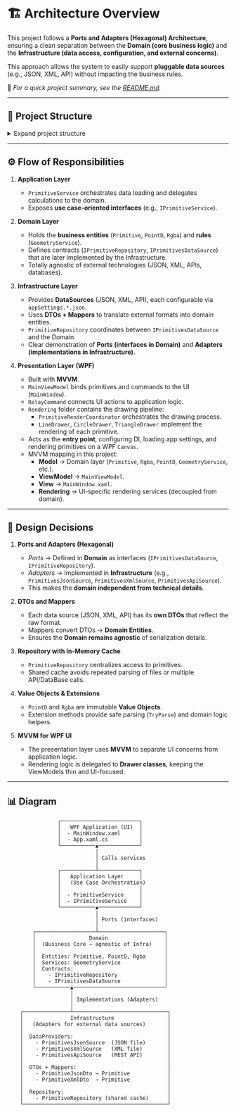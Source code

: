 # 🏗️ Architecture Overview

This project follows a **Ports and Adapters (Hexagonal) Architecture**, ensuring a clean separation between the **Domain (core business logic)** and the **Infrastructure (data access, configuration, and external concerns)**.  

This approach allows the system to easily support **pluggable data sources** (e.g., JSON, XML, API) without impacting the business rules.

📖 *For a quick project summary, see the [README.md](./README.md).*

---

## 📁 Project Structure

<details>
<summary>Expand project structure</summary>

```text
Wscad.VectorGraphicViewer.Application
└─ Orchestration
   ├─ Interfaces
   │  └─ IPrimitiveService.cs
   └─ PrimitiveService.cs

Wscad.VectorGraphicViewer.Domain
├─ Contracts
│  ├─ Repositories
│  │  └─ IPrimitiveRepository.cs
│  └─ IPrimitivesDataSource.cs
├─ Services
│  └─ IGeometryService.cs
├─ Entities
│  └─ Primitive.cs
├─ Enums
│  ├─ PrimitiveDataSourceTypeEnum.cs
│  └─ PrimitiveTypeEnum.cs
├─ Extensions
│  ├─ PointExtensions.cs
│  └─ RgbaExtensions.cs
├─ Services
│  └─ GeometryService.cs
└─ ValueObjects
   ├─ PointD.cs
   └─ Rgba.cs

Wscad.VectorGraphicViewer.Infrastructure
└─ DataProviders
   ├─ Contracts
   │  └─ IPrimitivesDataSource.cs
   ├─ DTOs
   │  ├─ PrimitiveJsonDto.cs
   │  └─ PrimitiveXmlDto.cs
   ├─ Mappers
   │  ├─ PrimitiveJsonMapper.cs
   │  └─ PrimitiveXmlMapper.cs
   ├─ Options
   │  ├─ PrimitivesApiOptions.cs
   │  ├─ PrimitivesJsonOptions.cs
   │  └─ PrimitivesXmlOptions.cs
   ├─ Sources
   │  ├─ PrimitivesApiSource.cs
   │  ├─ PrimitivesJsonSource.cs
   │  └─ PrimitivesXmlSource.cs
   ├─ Repository
   │  └─ PrimitiveRepository.cs
   └─ Workloads
      ├─ primitives.csv
      ├─ primitives.json
      └─ primitives.xml

Wscad.VectorGraphicViewer.WpfApp
├─ Properties (AssemblyInfo.cs)
├─ 0 - AppSettings (appSettings.(Development|Staging|Production).json)
├─ 1 - Views (MainWindow.xaml)
├─ 2 - ViewModels (MainViewModel.cs)
├─ 3 - Commands (RelayCommand.cs)
├─ 4 - Rendering
│  ├─ 4.1 Orchestration (PrimitiveRenderCoordinator.cs)
│  ├─ 4.2 Drawing
│  │  ├─ Contracts (IPrimitiveDrawer.cs)
│  │  └─ Drawers
│  │     ├─ CircleDrawer.cs
│  │     ├─ LineDrawer.cs
│  │     └─ TriangleDrawer.cs
│  └─ 4.3 Helpers (DrawingHelpers.cs)
├─ Assets (WSCAD-Background-VectorGraphicViewer.png)
├─ App.xaml
└─ App.xaml.cs
```
</details>

---

## ⚙️ Flow of Responsibilities

1. **Application Layer**  
   - `PrimitiveService` orchestrates data loading and delegates calculations to the domain.  
   - Exposes **use case-oriented interfaces** (e.g., `IPrimitiveService`).  

2. **Domain Layer**  
   - Holds the **business entities** (`Primitive`, `PointD`, `Rgba`) and **rules** (`GeometryService`).  
   - Defines contracts (`IPrimitiveRepository`, `IPrimitivesDataSource`) that are later implemented by the Infrastructure.  
   - Totally agnostic of external technologies (JSON, XML, APIs, databases).  

3. **Infrastructure Layer**  
   - Provides **DataSources** (JSON, XML, API), each configurable via `appSettings.*.json`.  
   - Uses **DTOs + Mappers** to translate external formats into domain entities.  
   - `PrimitiveRepository` coordinates between `IPrimitivesDataSource` and the Domain.  
   - Clear demonstration of **Ports (interfaces in Domain)** and **Adapters (implementations in Infrastructure)**.  

4. **Presentation Layer (WPF)**  
   - Built with **MVVM**.  
   - `MainViewModel` binds primitives and commands to the UI (`MainWindow`).  
   - `RelayCommand` connects UI actions to application logic.  
   - `Rendering` folder contains the drawing pipeline:
     - `PrimitiveRenderCoordinator` orchestrates the drawing process.
     - `LineDrawer`, `CircleDrawer`, `TriangleDrawer` implement the rendering of each primitive.  
   - Acts as the **entry point**, configuring DI, loading app settings, and rendering primitives on a WPF `Canvas`.  
   - MVVM mapping in this project:
     - **Model** → Domain layer (`Primitive`, `Rgba`, `PointD`, `GeometryService`, etc.).  
     - **ViewModel** → `MainViewModel`.  
     - **View** → `MainWindow.xaml`.  
     - **Rendering** → UI-specific rendering services (decoupled from domain). 
   
---

## 🔑 Design Decisions

1. **Ports and Adapters (Hexagonal)**  
   - *Ports* → Defined in **Domain** as interfaces (`IPrimitivesDataSource`, `IPrimitiveRepository`).  
   - *Adapters* → Implemented in **Infrastructure** (e.g., `PrimitivesJsonSource`, `PrimitivesXmlSource`, `PrimitivesApiSource`).  
   - This makes the **domain independent from technical details**.  

2. **DTOs and Mappers**  
   - Each data source (JSON, XML, API) has its **own DTOs** that reflect the raw format.  
   - Mappers convert DTOs → **Domain Entities**.  
   - Ensures the **Domain remains agnostic** of serialization details.  

3. **Repository with In-Memory Cache**  
   - `PrimitiveRepository` centralizes access to primitives.  
   - Shared cache avoids repeated parsing of files or multiple API/DataBase calls.  

4. **Value Objects & Extensions**  
   - `PointD` and `Rgba` are immutable **Value Objects**.  
   - Extension methods provide safe parsing (`TryParse`) and domain logic helpers.  

5. **MVVM for WPF UI**  
   - The presentation layer uses **MVVM** to separate UI concerns from application logic.  
   - Rendering logic is delegated to **Drawer classes**, keeping the ViewModels thin and UI-focused.  

---

## 📊 Diagram

```text
                ┌─────────────────────────┐
                │   WPF Application (UI)  │
                │  - MainWindow.xaml      │
                │  - App.xaml.cs          │
                └───────────▲─────────────┘
                            │
                            │ Calls services
                            │
                ┌───────────┴─────────────┐
                │   Application Layer     │
                │   (Use Case Orchestration)
                │                         │
                │  - PrimitiveService     │
                │  - IPrimitiveService    │
                └───────────▲─────────────┘
                            │
                            │ Ports (interfaces)
                            │
        ┌───────────────────┴─────────────────────┐
        │                 Domain                  │
        │  (Business Core – agnostic of Infra)    │
        │                                         │
        │  Entities: Primitive, PointD, Rgba      │
        │  Services: GeometryService              │
        │  Contracts:                             │
        │    - IPrimitiveRepository               │
        │    - IPrimitivesDataSource              │
        └───────────▲─────────────────────────────┘
                    │
                    │ Implementations (Adapters)
                    │
    ┌───────────────┴──────────────────────────────┐
    │               Infrastructure                 │
    │   (Adapters for external data sources)       │
    │                                              │
    │  DataProviders:                              │
    │    - PrimitivesJsonSource  (JSON file)       │
    │    - PrimitivesXmlSource   (XML file)        │
    │    - PrimitivesApiSource   (REST API)        │
    │                                              │
    │  DTOs + Mappers:                             │
    │    - PrimitiveJsonDto → Primitive            │
    │    - PrimitiveXmlDto  → Primitive            │
    │                                              │
    │  Repository:                                 │
    │    - PrimitiveRepository (shared cache)      │
    └──────────────────────────────────────────────┘
